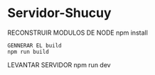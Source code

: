 # Servidor-Shucuy
RECONSTRUIR MODULOS DE NODE
npm install
```
GENNERAR EL build
npm run build
```
LEVANTAR SERVIDOR
npm run dev


